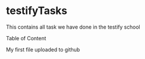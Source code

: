 # testifyTasks
This contains all task we have done in the testify school

Table of Content

My first file uploaded to github
